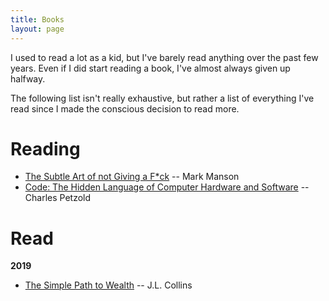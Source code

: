 ```yaml
---
title: Books
layout: page
---
```


I used to read a lot as a kid, but I've barely read anything over the past few years. Even if I did start reading a book, I've almost always given up halfway.

The following list isn't really exhaustive, but rather a list of everything I've read since I made the conscious decision to read more.

# Reading
- [The Subtle Art of not Giving a F\*ck](https://www.amazon.com/Subtle-Art-Not-Giving-Counterintuitive/dp/0062457713) -- Mark Manson
- [Code: The Hidden Language of Computer Hardware and Software](http://a.co/1mrT0Ws) -- Charles Petzold


# Read
**2019**
- [The Simple Path to Wealth](http://amzn.com/1533667926) -- J.L. Collins